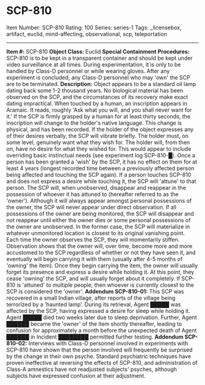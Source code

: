 # SCP-810
Item Number: SCP-810
Rating: 100
Series: series-1
Tags: _licensebox, artifact, euclid, mind-affecting, observational, scp, teleportation

---

**Item #:** SCP-810
**Object Class:** Euclid
**Special Containment Procedures:** SCP-810 is to be kept in a transparent container and should be kept under video surveillance at all times. During experimentation, it is only to be handled by Class-D personnel or while wearing gloves. After any experiment is concluded, any Class-D personnel who may 'own' the SCP are to be terminated.
**Description:** Object appears to be a standard oil lamp dating back some 1-2 thousand years. No biological material has been observed on the SCP, and the circumstances of its recovery make exact dating impractical. When touched by a human, an inscription appears in Aramaic. It reads, roughly 'Ask what you will, and you shall never want for it.' If the SCP is firmly grasped by a human for at least thirty seconds, the inscription will change to the holder's native language. This change is physical, and has been recorded.
If the holder of the object expresses any of their desires verbally, the SCP will vibrate briefly. The holder must, on some level, genuinely want what they wish for. The holder will, from then on, have no desire for what they wished for. This would appear to include overriding basic instinctual needs (see experiment log SCP-810-█). Once a person has been granted a 'wish' by the SCP, it has no effect on them for at least 4 years (longest recorded time between a previously affected person being affected and touching the SCP again).
If a person touches SCP-810 and does not express a desire while touching it, the SCP will 'attune' to that person. The SCP will, when unobserved, disappear and reappear in the possession of whoever it has attuned to (hereafter referred to as the 'owner'). Although it will always appear amongst personal possessions of the owner, the SCP will never appear under direct observation. If all possessions of the owner are being monitored, the SCP will disappear and not reappear until either the owner dies or some personal possessions of the owner are unobserved. In the former case, the SCP will materialize in whatever unmonitored location is closest to its original vanishing point. Each time the owner observes the SCP, they will momentarily stiffen. Observation shows that the owner will, over time, become more and more accustomed to the SCP regardless of whether or not they have seen it, and eventually will begin carrying it with them (usually after 4-5 months of 'owning' the item). Once they begin carrying the item, the owner will usually forget its presence and express a desire while holding it. At this point, they cease 'owning' the SCP, and will usually forget about it completely. If SCP-810 is 'attuned' to multiple people, then whoever is currently closest to the SCP is considered the 'owner'.
**Addendum SCP-810-01:** This SCP was recovered in a small Indian village, after reports of the village being terrorized by a 'haunted lamp'. During its retrieval, Agent █████ was affected by the SCP, having expressed a desire for sleep while holding it. Agent █████ died two weeks later due to sleep deprivation. Further, Agent ██████ became the 'owner' of the item shortly thereafter, leading to confusion for approximately a month before the unexpected death of Agent ██████ in Incident ████████ permitted further testing.
**Addendum SCP-810-02:** Interviews with Class-D personnel involved in experiments with SCP-810 have shown that the person involved will frequently be surprised by the change in their own psyche. Standard psychiatric techniques have proven ineffective at reversing the effects of SCP-810, and administration of Class-A amnestics have not readjusted subjects' psyches, although subjects have expressed confusion at their adjustment.